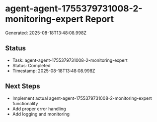 # agent-agent-1755379731008-2-monitoring-expert Report

Generated: 2025-08-18T13:48:08.998Z

## Status
- Task: agent-agent-1755379731008-2-monitoring-expert
- Status: Completed
- Timestamp: 2025-08-18T13:48:08.998Z

## Next Steps
- Implement actual agent-agent-1755379731008-2-monitoring-expert functionality
- Add proper error handling
- Add logging and monitoring
